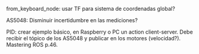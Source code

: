 from_keyboard_node: usar TF para sistema de coordenadas global?

AS5048: Disminuir incertidumbre en las mediciones?

PID: crear ejemplo básico, en Raspberry o PC un action client-server. Debe recibir el tópico de los AS5048 y publicar en los motores (velocidad?). Mastering ROS p.46.